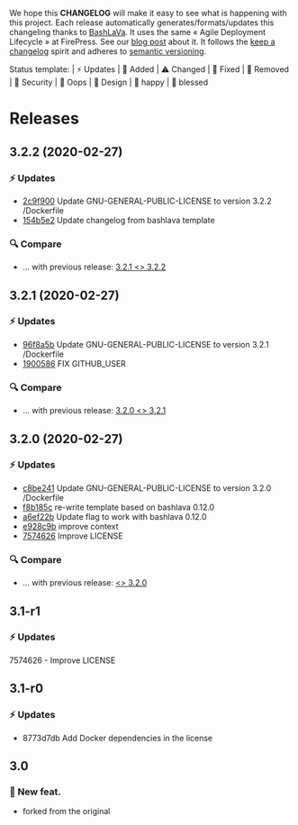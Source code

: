 We hope this **CHANGELOG** will make it easy to see what is happening with this project. Each release automatically generates/formats/updates this changeling thanks to [BashLaVa](https://github.com/firepress-org/bashlava). It uses the same « Agile Deployment Lifecycle » at FirePress. See our [blog post](https://firepress.org/en/how-do-we-update-hundreds-of-ghosts-websites-on-docker-swarm/) about it. It follows the [keep a changelog](https://keepachangelog.com/en/1.0.0/) spirit and adheres to [semantic versioning](https://semver.org/spec/v2.0.0.html).

Status template:
| ⚡️ Updates | 🚀 Added | ⚠️ Changed |
🐛 Fixed | 🛑 Removed | 🔑 Security |
🙈 Oops | 🎨 Design | 🎉 happy | 🙌 blessed

# Releases

## 3.2.2 (2020-02-27)
### ⚡️ Updates
- [2c9f900](https://github.com/pascalandy/GNU-GENERAL-PUBLIC-LICENSE/commit/2c9f900) Update GNU-GENERAL-PUBLIC-LICENSE to version 3.2.2 /Dockerfile
- [154b5e2](https://github.com/pascalandy/GNU-GENERAL-PUBLIC-LICENSE/commit/154b5e2) Update changelog from bashlava template

### 🔍 Compare
- ... with previous release: [3.2.1 <> 3.2.2](https://github.com/pascalandy/GNU-GENERAL-PUBLIC-LICENSE/compare/3.2.1...3.2.2)

## 3.2.1 (2020-02-27)
### ⚡️ Updates
- [96f8a5b](https://github.com/pascalandy/GNU-GENERAL-PUBLIC-LICENSE/commit/96f8a5b) Update GNU-GENERAL-PUBLIC-LICENSE to version 3.2.1 /Dockerfile
- [1900586](https://github.com/pascalandy/GNU-GENERAL-PUBLIC-LICENSE/commit/1900586) FIX GITHUB_USER

### 🔍 Compare
- ... with previous release: [3.2.0 <> 3.2.1](https://github.com/pascalandy/GNU-GENERAL-PUBLIC-LICENSE/compare/3.2.0...3.2.1)

## 3.2.0 (2020-02-27)
### ⚡️ Updates
- [c8be241](https://github.com/firepress-org/GNU-GENERAL-PUBLIC-LICENSE/commit/c8be241) Update GNU-GENERAL-PUBLIC-LICENSE to version 3.2.0 /Dockerfile
- [f8b185c](https://github.com/firepress-org/GNU-GENERAL-PUBLIC-LICENSE/commit/f8b185c) re-write template based on bashlava 0.12.0
- [a6ef22b](https://github.com/firepress-org/GNU-GENERAL-PUBLIC-LICENSE/commit/a6ef22b) Update flag to work with bashlava 0.12.0
- [e928c9b](https://github.com/firepress-org/GNU-GENERAL-PUBLIC-LICENSE/commit/e928c9b) improve context
- [7574626](https://github.com/firepress-org/GNU-GENERAL-PUBLIC-LICENSE/commit/7574626) Improve LICENSE

### 🔍 Compare
- ... with previous release: [ <> 3.2.0](https://github.com/firepress-org/GNU-GENERAL-PUBLIC-LICENSE/compare/...3.2.0)

## 3.1-r1
### ⚡️ Updates
7574626 - Improve LICENSE

## 3.1-r0
### ⚡️ Updates
- 8773d7db Add Docker dependencies in the license

## 3.0
### 🚀 New feat.
- forked from the original
